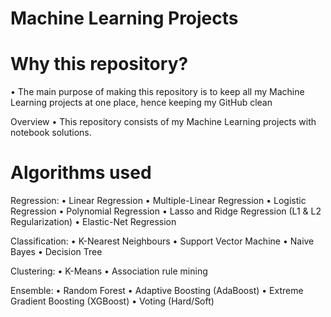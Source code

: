 # Machine Learning Projects
# Why this repository?
• The main purpose of making this repository is to keep all my Machine Learning projects at one place, hence keeping my GitHub clean

Overview
• This repository consists of my Machine Learning projects with notebook solutions.

# Algorithms used
Regression:
• Linear Regression
• Multiple-Linear Regression
• Logistic Regression
• Polynomial Regression
• Lasso and Ridge Regression (L1 & L2 Regularization)
• Elastic-Net Regression

Classification:
• K-Nearest Neighbours
• Support Vector Machine
• Naive Bayes
• Decision Tree

Clustering:
• K-Means
• Association rule mining

Ensemble:
• Random Forest
• Adaptive Boosting (AdaBoost)
• Extreme Gradient Boosting (XGBoost)
• Voting (Hard/Soft)
